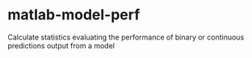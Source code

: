 # matlab-model-perf
Calculate statistics evaluating the performance of binary or continuous predictions output from a model
